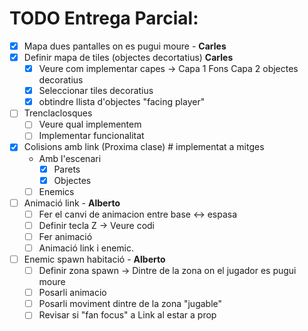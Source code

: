 # TODO Entrega Parcial:
- [x] Mapa dues pantalles on es pugui moure - **Carles**
- [x] Definir mapa de tiles (objectes decortatius) **Carles**
	 - [x] Veure com implementar capes -> Capa 1 Fons Capa 2 objectes decoratius
	 - [x] Seleccionar tiles decoratius
	 - [x] obtindre llista d'objectes "facing player"
- [ ] Trenclaclosques
	- [ ] Veure qual implementem
	- [ ] Implementar funcionalitat
- [x] Colisions amb link (Proxima clase) # implementat a mitges
	- Amb l'escenari 
		- [x] Parets
		- [x] Objectes
	- [ ] Enemics 
- [ ] Animació link - **Alberto**
	- [ ] Fer el canvi de animacion entre base <-> espasa 
	- [ ] Definir tecla Z -> Veure codi
	- [ ] Fer animació
	- [ ] Animació link i enemic.
	
- [ ] Enemic spawn habitació - **Alberto**
	- [ ] Definir zona spawn -> Dintre de la zona on el jugador es pugui moure
	- [ ] Posarli animacio
	- [ ] Posarli moviment dintre de la zona "jugable"
	- [ ] Revisar si "fan focus" a Link al estar a prop 